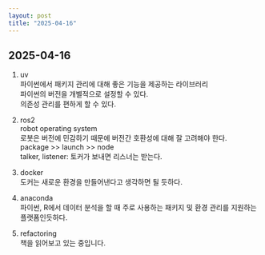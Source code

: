 ```yaml
---
layout: post
title: "2025-04-16"
---
```


## 2025-04-16
1. uv  
파이썬에서 패키지 관리에 대해 좋은 기능을 제공하는 라이브러리  
파이썬의 버전을 개별적으로 설정할 수 있다.  
의존성 관리를 편하게 할 수 있다.  

2. ros2  
robot operating system  
로봇은 버전에 민감하기 때문에 버전간 호환성에 대해 잘 고려해야 한다.  
package >> launch >> node  
talker, listener: 토커가 보내면 리스너는 받는다.  

3. docker  
도커는 새로운 환경을 만들어낸다고 생각하면 될 듯하다.

4. anaconda  
파이썬, R에서 데이터 분석을 할 때 주로 사용하는 패키지 및 환경 관리를 지원하는 플랫폼인듯하다.  

5. refactoring  
책을 읽어보고 있는 중입니다.  
